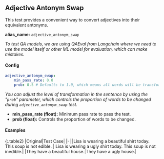 
<div class="h3-box" markdown="1">

## Adjective Antonym Swap

This test provides a convenient way to convert adjectives into their equivalent antonyms.

**alias_name:** `adjective_antonym_swap`

<i class="fa fa-info-circle"></i>
<em>To test QA models, we are using QAEval from Langchain where we need to use the model itself or other ML model for evaluation, which can make mistakes.</em>

</div><div class="h3-box" markdown="1">

#### Config
```yaml
adjective_antonym_swap:
    min_pass_rate: 0.8
    prob: 0.5 # Defaults to 1.0, which means all words will be transformed.
```
<i class="fa fa-info-circle"></i>
<em>You can adjust the level of transformation in the sentence by using the "`prob`" parameter, which controls the proportion of words to be changed during `adjective_antonym_swap` test.</em>

- **min_pass_rate (float):** Minimum pass rate to pass the test.
- **prob (float):** Controls the proportion of words to be changed.

</div><div class="h3-box" markdown="1">

#### Examples

{:.table2}
|Original|Test Case|
|-|
|Lisa is wearing a beautiful shirt today. This soup is not edible. | Lisa is wearing a ugly shirt today. This soup is not inedible.|
|They have a beautiful house.|They have a ugly house.|

</div>
